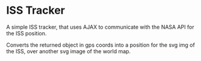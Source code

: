# ISS Tracker

A simple ISS tracker, that uses AJAX to communicate with the NASA API for the ISS position.

Converts the returned object in gps coords into a position for the svg img of the ISS, over another svg image of the world map. 
